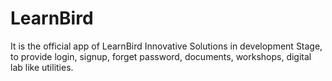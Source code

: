 # LearnBird
It is the official app of LearnBird Innovative Solutions in development Stage, to provide login, signup, forget password, documents, workshops, digital lab like utilities.
